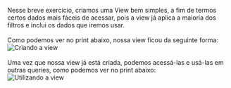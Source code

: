 Nesse breve exercício, criamos uma View bem simples, a fim de termos certos dados mais fáceis de acessar, pois a view já aplica a maioria dos filtros e inclui os dados que iremos usar.
<br>
<br>
Como podemos ver no print abaixo, nossa view ficou da seguinte forma:
![Criando a view](https://github.com/user-attachments/assets/3a6d968b-884c-458e-9980-be85fe3e1c66)
<br>
<br>
Uma vez que nossa view já está criada, podemos acessá-las e usá-las em outras queries, como podemos ver no print abaixo:
<br>
![Utilizando a view](https://github.com/user-attachments/assets/1a4098d7-f61d-4788-a849-d5b57a6664b2)
